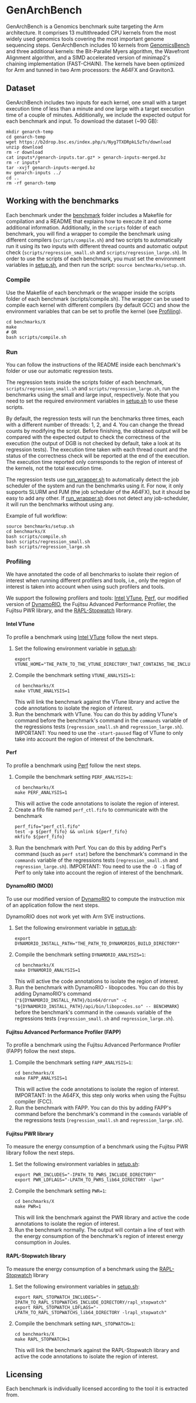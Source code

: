 # GenArchBench

GenArchBench is a Genomics benchmark suite targeting the Arm architecture. It comprises 13 multithreaded CPU kernels from the most widely used genomics tools covering the most important genome sequencing steps. GenArchBench includes 10 kernels from [GenomicsBench](https://github.com/arun-sub/genomicsbench) and three additional kernels: the Bit-Parallel Myers algorithm, the Wavefront Alignment algorithm, and a SIMD accelerated version of minimap2's chaining implementation (FAST-CHAIN). The kernels have been optimized for Arm and tunned in two Arm processors: the A64FX and Graviton3.

## Dataset

GenArchBench includes two inputs for each kernel, one small with a target execution time of less than a minute and one large with a target execution time of a couple of minutes. Additionally, we include the expected output for each benchmark and input. To download the dataset (~90 GB):

```
mkdir genarch-temp
cd genarch-temp
wget https://b2drop.bsc.es/index.php/s/Nyg7TXDRpkL5zTn/download
unzip download
rm -r download
cat inputs*/genarch-inputs.tar.gz* > genarch-inputs-merged.bz
rm -r inputs*
tar -xvjf genarch-inputs-merged.bz
mv genarch-inputs ../
cd ..
rm -rf genarch-temp
```

## Working with the benchmarks

Each benchmark under the [benchmark](benchmarks) folder includes a Makefile for compilation and a README that explains how to execute it and some additional information. Additionally, in the `scripts` folder of each benchmark, you will find a wrapper to compile the benchmark using different compilers (`scripts/compile.sh`) and two scripts to automatically run it using its two inputs with different thread counts and automatic output check (`scripts/regression_small.sh` and `scripts/regression_large.sh`). In order to use the scripts of each benchmark, you must set the environment variables in [setup.sh](benchmarks/setup.sh), and then run the script: `source benchmarks/setup.sh`.

### Compile

Use the Makefile of each benchmark or the wrapper inside the scripts folder of each benchmark (scripts/compile.sh). The wrapper can be used to compile each kernel with different compilers (by default GCC) and show the environment variables that can be set to profile the kernel (see [Profiling](#profiling)).

```
cd benchmarks/X
make
# OR
bash scripts/compile.sh
```

### Run

You can follow the instructions of the README inside each benchmark's folder or use our automatic regression tests. 

The regression tests inside the scripts folder of each benchmark, `scripts/regression_small.sh` and `scripts/regression_large.sh`, run the benchmarks using the small and large input, respectively. Note that you need to set the required environment variables in [setup.sh](benchmarks/setup.sh) to use these scripts. 

By default, the regression tests will run the benchmarks three times, each with a different number of threads: 1, 2, and 4. You can change the thread counts by modifying the script. Before finishing, the obtained output will be compared with the expected output to check the correctness of the execution (the output of DGB is not checked by default, take a look at its regression tests). The execution time taken with each thread count and the status of the correctness check will be reported at the end of the execution. The execution time reported only corresponds to the region of interest of the kernels, not the total execution time. 

The regression tests use [run_wrapper.sh](benchmarks/run_wrapper.sh) to automatically detect the job scheduler of the system and run the benchmarks using it. For now, it only supports SLURM and PJM (the job scheduler of the A64FX), but it should be easy to add any other. If [run_wrapper.sh](benchmarks/run_wrapper.sh) does not detect any job-scheduler, it will run the benchmarks without using any.

Example of full workflow:
```
source benchmarks/setup.sh
cd benchmarks/X
bash scripts/compile.sh
bash scripts/regression_small.sh
bash scripts/regression_large.sh
```

### Profiling

We have annotated the code of all benchmarks to isolate their region of interest when running different profilers and tools, i.e., only the region of interest is taken into account when using such profilers and tools. 

We support the following profilers and tools: [Intel VTune](https://www.intel.com/content/www/us/en/developer/tools/oneapi/vtune-profiler.html), [Perf](https://perf.wiki.kernel.org/index.php/Main_Page), our modified version of [DynamoRIO](https://github.com/LorienLV/dynamorio), the Fujitsu Advanced Performance Profiler, the Fujitsu PWR library, and the [RAPL-Stopwatch](https://github.com/LorienLV/rapl_stopwatch) library.

#### Intel VTune

To profile a benchmark using [Intel VTune](https://www.intel.com/content/www/us/en/developer/tools/oneapi/vtune-profiler.html) follow the next steps.

1. Set the following environment variable in [setup.sh](benchmarks/setup.sh):
    ```
    export VTUNE_HOME="THE_PATH_TO_THE_VTUNE_DIRECTORY_THAT_CONTAINS_THE_INCLUDE_FOLDER"
    ```
2. Compile the benchmark setting `VTUNE_ANALYSIS=1`:
    ```
    cd benchmarks/X
    make VTUNE_ANALYSIS=1
    ```
    This will link the benchmark against the VTune library and active the code annotations to isolate the region of interest.
3. Run the benchmark with VTune. You can do this by adding VTune's command before the benchmark's command in the `commands` variable of the regressions tests (`regression_small.sh` and `regression_large.sh`). IMPORTANT: You need to use the `-start-paused` flag of VTune to only take into account the region of interest of the benchmark. 

#### Perf

To profile a benchmark using [Perf](https://perf.wiki.kernel.org/index.php/Main_Page) follow the next steps.

1. Compile the benchmark setting `PERF_ANALYSIS=1`:
    ```
    cd benchmarks/X
    make PERF_ANALYSIS=1
    ```
    This will active the code annotations to isolate the region of interest.
2. Create a fifo file named `perf_ctl.fifo` to communicate with the benchmark
    ```
    perf_fifo="perf_ctl.fifo"
    test -p ${perf_fifo} && unlink ${perf_fifo}
    mkfifo ${perf_fifo}
    ```
3. Run the benchmark with Perf. You can do this by adding Perf's command (such as `perf stat`) before the benchmark's command in the `commands` variable of the regressions tests (`regression_small.sh` and `regression_large.sh`). IMPORTANT: You need to use the `-D -1` flag of Perf to only take into account the region of interest of the benchmark.

#### DynamoRIO (MOD)

To use our modified version of [DynamoRIO](https://github.com/LorienLV/dynamorio) to compute the instruction mix of an application follow the next steps.

DynamoRIO does not work yet with Arm SVE instructions.

1. Set the following environment variable in [setup.sh](benchmarks/setup.sh):
    ```
    export DYNAMORIO_INSTALL_PATH="THE_PATH_TO_DYNAMORIOS_BUILD_DIRECTORY"
    ```
2. Compile the benchmark setting `DYNAMORIO_ANALYSIS=1`:
    ```
    cd benchmarks/X
    make DYNAMORIO_ANALYSIS=1
    ```
    This will active the code annotations to isolate the region of interest.
3. Run the benchmark with DynamoRIO - libopcodes. You can do this by adding DynamoRIO's command (`"${DYNAMORIO_INSTALL_PATH}/bin64/drrun" -c "${DYNAMORIO_INSTALL_PATH}/api/bin/libopcodes.so" -- BENCHMARK`) before the benchmark's command in the `commands` variable of the regressions tests (`regression_small.sh` and `regression_large.sh`).

#### Fujitsu Advanced Performance Profiler (FAPP)

To profile a benchmark using the Fujitsu Advanced Performance Profiler (FAPP) follow the next steps.

1. Compile the benchmark setting `FAPP_ANALYSIS=1`:
    ```
    cd benchmarks/X
    make FAPP_ANALYSIS=1
    ```
    This will active the code annotations to isolate the region of interest. IMPORTANT: In the A64FX, this step only works when using the Fujitsu compiler (FCC).
2. Run the benchmark with FAPP. You can do this by adding FAPP's command before the benchmark's command in the `commands` variable of the regressions tests (`regression_small.sh` and `regression_large.sh`).

#### Fujitsu PWR library

To measure the energy consumption of a benchmark using the Fujitsu PWR library follow the next steps.

1. Set the following environment variables in [setup.sh](benchmarks/setup.sh):
    ```
    export PWR_INCLUDES="-IPATH_TO_PWRS_INCLUDE_DIRECTORY"
    export PWR_LDFLAGS="-LPATH_TO_PWRS_lib64_DIRECTORY -lpwr"
    ```
2. Compile the benchmark setting `PWR=1`:
    ```
    cd benchmarks/X
    make PWR=1
    ```
    This will link the benchmark against the PWR library and active the code annotations to isolate the region of interest.
3. Run the benchmark normally. The output will contain a line of text with the energy consumption of the benchmark's region of interest energy consumption in Joules.

#### RAPL-Stopwatch library

To measure the energy consumption of a benchmark using the [RAPL-Stopwatch](https://github.com/LorienLV/rapl_stopwatch) library


1. Set the following environment variables in [setup.sh](benchmarks/setup.sh):
    ```
    export RAPL_STOPWATCH_INCLUDES="-IPATH_TO_RAPL_STOPWATCHS_INCLUDE_DIRECTORY/rapl_stopwatch"
    export RAPL_STOPWATCH_LDFLAGS="-LPATH_TO_RAPL_STOPWATCHS_lib64_DIRECTORY -lrapl_stopwatch"
    ```
2. Compile the benchmark setting `RAPL_STOPWATCH=1`:
    ```
    cd benchmarks/X
    make RAPL_STOPWATCH=1
    ```
    This will link the benchmark against the RAPL-Stopwatch library and active the code annotations to isolate the region of interest.

## Licensing

Each benchmark is individually licensed according to the tool it is extracted from.
